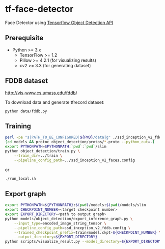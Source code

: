 # tf-face-detector

Face Detector using [Tensorflow Object Detection API](https://github.com/tensorflow/models/tree/master/object_detection)


## Prerequisite

- Python >= 3.x
  - TensorFlow >= 1.2
  - Pillow >= 4.2.1 (for visualizing results)
  - cv2 >= 3.3 (for generating dataset)


## FDDB dataset

http://vis-www.cs.umass.edu/fddb/

To download data and generate tfrecord dataset:

```
python data/fddb.py
```


## Training

```sh
perl -pe "s|PATH_TO_BE_CONFIGURED|${PWD}/data|g" ./ssd_inception_v2_fddb.config.base > ssd_inception_v2_fddb.config
(cd models && protoc object_detection/protos/*.proto --python_out=.)
export PYTHONPATH=$PYTHONPATH:`pwd`:`pwd`/slim
python object_detection/train.py \
    --train_dir=../train \
    --pipeline_config_path=../ssd_inception_v2_faces.config
```

or

```sh
./run_local.sh
```

## Export graph

```sh
export PYTHONPATH=${PYTHONPATH}:$(pwd)/models:$(pwd)/models/slim
export CHECKPOINT_NUMBER=<target checkpoint number>
export EXPORT_DIRECTORY=<path to output graph>
python models/object_detection/export_inference_graph.py \
    --input_type=encoded_image_string_tensor \
    --pipeline_config_path=ssd_inception_v2_fddb.config \
    --trained_checkpoint_prefix=train/model.ckpt-${CHECKPOINT_NUMBER} \
    --output_directory=${EXPORT_DIRECTORY}
python scripts/visualize_result.py --model_directory=${EXPORT_DIRECTORY}
```
